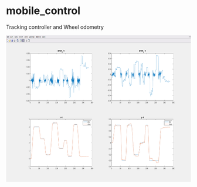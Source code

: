# mobile_control
Tracking controller and Wheel odometry

<img src="mobile_control/picture/2020-10-16.png" width="700" height="400" />
